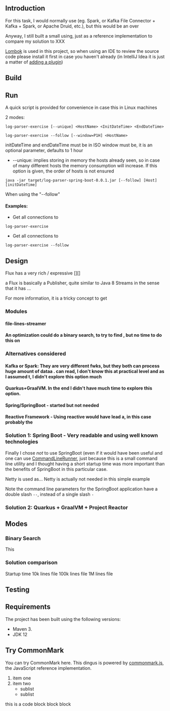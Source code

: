 ## Introduction

For this task, I would normally use (eg. Spark, or Kafka File Connector + Kafka + Spark, or Apache Druid, etc.), but this would be an over

Anyway, I still built a small using, just as a reference implementation to compare my solution to XXX

[Lombok](https://projectlombok.org/) is used in this project, so when using an IDE to review the source code please install it first in case you haven't already (in IntelliJ Idea it is just a matter of [adding a plugin](https://projectlombok.org/setup/intellij))

## Build


## Run

A quick script is provided for convenience in case this in Linux machines 


2 modes:

`log-parser-exercise [--unique] <HostName> <InitDateTime> <EndDateTime>`
 
`log-parser-exercise --follow [--window=P1H] <HostName>`

initDateTime and endDateTime must be in ISO
window must be, it is an optional parameter, defaults to 1 hour

- --unique: implies storing in memory the hosts already seen, so in case of many different hosts the memory consumption will increase. If this option is given, the order of hosts is not ensured

`java -jar target/log-parser-spring-boot-0.0.1.jar [--follow] [Host] [initDateTime] `

When using the "--follow"

#### Examples:

- Get all connections to 

`log-parser-exercise `

- Get all connections to 

`log-parser-exercise --follow `



## Design

Flux has a very rich / expressive [][]

a Flux is basically a Publisher, quite similar to Java 8 Streams in the sense that it has ...

For more information, it is a tricky concept to get

### Modules

#### file-lines-streamer

#### 

**An optimization could do a binary search, to try to find , but no time to do this on**


### Alternatives considered

#### Kafka or Spark: They are very different fwks, but they both can process huge amount of dataa . can read, I don't know this at practical level and as I assumed t, I didn't explore this option much

#### Quarkus+GraalVM. In the end I didn't have much time to explore this option. 

#### Spring/SpringBoot - started but not needed 

#### Reactive Framework - Using reactive would have lead a, in this case probably the 

### Solution 1: Spring Boot - Very readable and using well known technologies

Finally I chose *not* to use SpringBoot (even if it would have been useful and one can use [CommandLineRunner](https://docs.spring.io/spring-boot/docs/current/api/org/springframework/boot/CommandLineRunner.html),
just because this is a small command line utility and I thought having a short startup time was more important than the benefits of SpringBoot in this particular case.

Netty is used as...  Netty is actually not needed in this simple example 


Note the command line parameters for the SpringBoot application have a double slash `--`, instead of a single slash `-` 

### Solution 2: Quarkus + GraalVM + Project Reactor


## Modes

### Binary Search

This 


### Solution comparison

Startup time
10k lines file
100k lines file
1M lines file


## Testing


## Requirements

The project has been built using the following versions:

- Maven 3.
- JDK 12 





## Try CommonMark

You can try CommonMark here.  This dingus is powered by [commonmark.js](https://github.com/jgm/commonmark.js), the JavaScript reference implementation.

1. item one
2. item two
   - sublist
   - sublist

this is a code block
	block
	block





